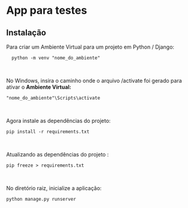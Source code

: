 # App para testes


## Instalação

Para criar um Ambiente Virtual para um projeto em Python / Django:

```
  python -m venv "nome_do_ambiente"
```
</br>

No Windows, insira o caminho onde o arquivo /activate foi gerado para ativar o **Ambiente Virtual:**

```
"nome_do_ambiente"\Scripts\activate
```
</br>

Agora instale as dependências do projeto:

```
pip install -r requirements.txt
```
</br>

Atualizando as dependências do projeto :

```
pip freeze > requirements.txt
```
</br>

No diretório raiz, inicialize a aplicação:

```
python manage.py runserver
```
